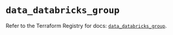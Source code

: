 # `data_databricks_group`

Refer to the Terraform Registry for docs: [`data_databricks_group`](https://registry.terraform.io/providers/databricks/databricks/1.87.1/docs/data-sources/group).
